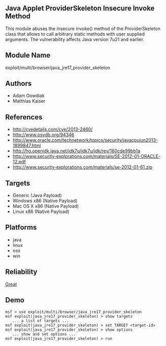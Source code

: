 ## Java Applet ProviderSkeleton Insecure Invoke Method

This module abuses the insecure invoke() method of the 
ProviderSkeleton class that allows to call arbitrary static 
methods with user supplied arguments. The vulnerability 
affects Java version 7u21 and earlier.


## Module Name
exploit/multi/browser/java_jre17_provider_skeleton

## Authors
* Adam Gowdiak
* Matthias Kaiser


## References
* http://cvedetails.com/cve/2013-2460/
* http://www.osvdb.org/94346
* http://www.oracle.com/technetwork/topics/security/javacpujun2013-1899847.html
* http://hg.openjdk.java.net/jdk7u/jdk7u/jdk/rev/160cde99bb1a
* http://www.security-explorations.com/materials/SE-2012-01-ORACLE-12.pdf
* http://www.security-explorations.com/materials/se-2012-01-61.zip



## Targets
* Generic (Java Payload)
* Windows x86 (Native Payload)
* Mac OS X x86 (Native Payload)
* Linux x86 (Native Payload)


## Platforms
* java
* linux
* osx
* win

## Reliability
[Great](https://github.com/rapid7/metasploit-framework/wiki/Exploit-Ranking)

## Demo

```
msf > use exploit/multi/browser/java_jre17_provider_skeleton
msf exploit(java_jre17_provider_skeleton) > show targets
   ... a list of targets ...
msf exploit(java_jre17_provider_skeleton) > set TARGET <target-id>
msf exploit(java_jre17_provider_skeleton) > show options
   ... show and set options ...
msf exploit(java_jre17_provider_skeleton) > run
```
    
    